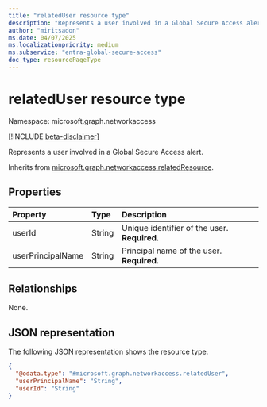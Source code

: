 ```yaml
---
title: "relatedUser resource type"
description: "Represents a user involved in a Global Secure Access alert."
author: "miritsadon"
ms.date: 04/07/2025
ms.localizationpriority: medium
ms.subservice: "entra-global-secure-access"
doc_type: resourcePageType
---
```


# relatedUser resource type

Namespace: microsoft.graph.networkaccess

[!INCLUDE [beta-disclaimer](../../includes/beta-disclaimer.md)]

Represents a user involved in a Global Secure Access alert.

Inherits from [microsoft.graph.networkaccess.relatedResource](../resources/networkaccess-relatedresource.md).

## Properties
|Property|Type|Description|
|:---|:---|:---|
|userId|String|Unique identifier of the user. **Required.**|
|userPrincipalName|String|Principal name of the user. **Required.**|

## Relationships
None.

## JSON representation
The following JSON representation shows the resource type.
<!-- {
  "blockType": "resource",
  "@odata.type": "microsoft.graph.networkaccess.relatedUser"
}
-->
``` json
{
  "@odata.type": "#microsoft.graph.networkaccess.relatedUser",
  "userPrincipalName": "String",
  "userId": "String"
}
```
